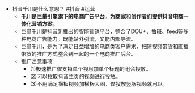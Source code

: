 - 抖音千川是什么意思？ #抖音 #运营
	- **千川是巨量引擎旗下的电商广告平台，为商家和创作者们提供抖音电商一体化营销方案。**
	- 巨量千川是抖音新推出的智能营销平台，整合了DOU+、鲁班、feed等多种电商广告能力，既能站外引流，又能内部导流。
	- 巨量千川，是为了满足日益增加的电商类客户需求，把短视频带货和直播带货的推广方式整合到一起的一个电商推广后台。
	- 推广注意事项
		- (1)极速推广仅支持单个视频加单个标题的组合投放。
		- (2)可以拉取抖音主页的视频进行投放。
		- (3)不用满足横板视频加横板大图，仅投放竖版视频就可以。